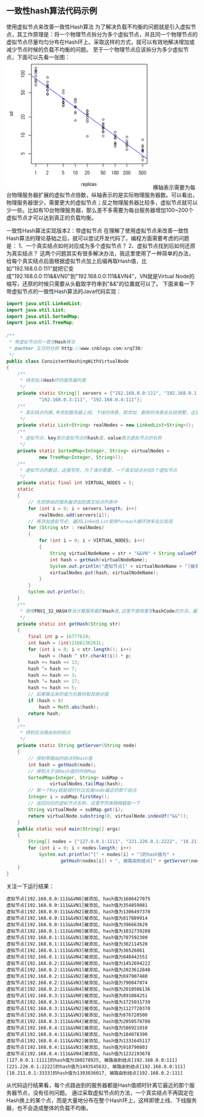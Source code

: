 ## 一致性hash算法代码示例

使用虚拟节点来改善一致性Hash算法 
为了解决负载不均衡的问题就是引入虚拟节点，其工作原理是：将一个物理节点拆分为多个虚拟节点，并且同一个物理节点的虚拟节点尽量均匀分布在Hash环上。采取这样的方式，就可以有效地解决增加或减少节点时候的负载不均衡的问题。 
至于一个物理节点应该拆分为多少虚拟节点，下面可以先看一张图： 
![img](image-201708151519/0.4609295146246619.png) 
横轴表示需要为每台物理服务器扩展的虚拟节点倍数，纵轴表示的是实际物理服务器数。可以看出，物理服务器很少，需要更大的虚拟节点；反之物理服务器比较多，虚拟节点就可以少一些。比如有10台物理服务器，那么差不多需要为每台服务器增加100~200个虚拟节点才可以达到真正的负载均衡。

一致性Hash算法实现版本2：带虚拟节点 
在理解了使用虚拟节点来改善一致性Hash算法的理论基础之后，就可以尝试开发代码了。编程方面需要考虑的问题是： 
1、一个真实结点如何对应成为多个虚拟节点？ 
2、虚拟节点找到后如何还原为真实结点？ 
这两个问题其实有很多解决办法，我这里使用了一种简单的办法，给每个真实结点后面根据虚拟节点加上后缀再取Hash值，比如"192.168.0.0:111"就把它变成"192.168.0.0:111&&VN0"到"192.168.0.0:111&&VN4"，VN就是Virtual Node的缩写，还原的时候只需要从头截取字符串到"&&"的位置就可以了。 
下面来看一下带虚拟节点的一致性Hash算法的Java代码实现：

```java
import java.util.LinkedList;
import java.util.List;
import java.util.SortedMap;
import java.util.TreeMap;

/**
 * 带虚拟节点的一致性Hash算法
 * @author 五月的仓颉 http://www.cnblogs.com/xrq730/
 */
public class ConsistentHashingWithVirtualNode
{
    /**
     * 待添加入Hash环的服务器列表
     */
    private static String[] servers = {"192.168.0.0:111", "192.168.0.1:111", "192.168.0.2:111",
            "192.168.0.3:111", "192.168.0.4:111"};
    /**
     * 真实结点列表,考虑到服务器上线、下线的场景，即添加、删除的场景会比较频繁，这里使用LinkedList会更好
     */
    private static List<String> realNodes = new LinkedList<String>();
    /**
     * 虚拟节点，key表示虚拟节点的hash值，value表示虚拟节点的名称
     */
    private static SortedMap<Integer, String> virtualNodes = 
            new TreeMap<Integer, String>();
    /**
     * 虚拟节点的数目，这里写死，为了演示需要，一个真实结点对应5个虚拟节点
     */
    private static final int VIRTUAL_NODES = 5;
    static
    {
        // 先把原始的服务器添加到真实结点列表中
        for (int i = 0; i < servers.length; i++)
            realNodes.add(servers[i]);
        // 再添加虚拟节点，遍历LinkedList使用foreach循环效率会比较高
        for (String str : realNodes)
        {
            for (int i = 0; i < VIRTUAL_NODES; i++)
            {
                String virtualNodeName = str + "&&VN" + String.valueOf(i);
                int hash = getHash(virtualNodeName);
                System.out.println("虚拟节点[" + virtualNodeName + "]被添加, hash值为" + hash);
                virtualNodes.put(hash, virtualNodeName);
            }
        }
        System.out.println();
    }
    /**
     * 使用FNV1_32_HASH算法计算服务器的Hash值,这里不使用重写hashCode的方法，最终效果没区别 
     */
    private static int getHash(String str)
    {
        final int p = 16777619;
        int hash = (int)2166136261L;
        for (int i = 0; i < str.length(); i++)
            hash = (hash ^ str.charAt(i)) * p;
        hash += hash << 13;
        hash ^= hash >> 7;
        hash += hash << 3;
        hash ^= hash >> 17;
        hash += hash << 5;
        // 如果算出来的值为负数则取其绝对值
        if (hash < 0)
            hash = Math.abs(hash);
        return hash;
    }
    /**
     * 得到应当路由到的结点
     */
    private static String getServer(String node)
    {
        // 得到带路由的结点的Hash值
        int hash = getHash(node);
        // 得到大于该Hash值的所有Map
        SortedMap<Integer, String> subMap = 
                virtualNodes.tailMap(hash);
        // 第一个Key就是顺时针过去离node最近的那个结点
        Integer i = subMap.firstKey();
        // 返回对应的虚拟节点名称，这里字符串稍微截取一下
        String virtualNode = subMap.get(i);
        return virtualNode.substring(0, virtualNode.indexOf("&&"));
    }
    public static void main(String[] args)
    {
        String[] nodes = {"127.0.0.1:1111", "221.226.0.1:2222", "10.211.0.1:3333"};
        for (int i = 0; i < nodes.length; i++)
            System.out.println("[" + nodes[i] + "]的hash值为" + 
                    getHash(nodes[i]) + ", 被路由到结点[" + getServer(nodes[i]) + "]");
    }
}
```

关注一下运行结果：

```
虚拟节点[192.168.0.0:111&&VN0]被添加, hash值为1686427075
虚拟节点[192.168.0.0:111&&VN1]被添加, hash值为354859081
虚拟节点[192.168.0.0:111&&VN2]被添加, hash值为1306497370
虚拟节点[192.168.0.0:111&&VN3]被添加, hash值为817889914
虚拟节点[192.168.0.0:111&&VN4]被添加, hash值为396663629
虚拟节点[192.168.0.1:111&&VN0]被添加, hash值为1032739288
虚拟节点[192.168.0.1:111&&VN1]被添加, hash值为707592309
虚拟节点[192.168.0.1:111&&VN2]被添加, hash值为302114528
虚拟节点[192.168.0.1:111&&VN3]被添加, hash值为36526861
虚拟节点[192.168.0.1:111&&VN4]被添加, hash值为848442551
虚拟节点[192.168.0.2:111&&VN0]被添加, hash值为1452694222
虚拟节点[192.168.0.2:111&&VN1]被添加, hash值为2023612840
虚拟节点[192.168.0.2:111&&VN2]被添加, hash值为697907480
虚拟节点[192.168.0.2:111&&VN3]被添加, hash值为790847074
虚拟节点[192.168.0.2:111&&VN4]被添加, hash值为2010506136
虚拟节点[192.168.0.3:111&&VN0]被添加, hash值为891084251
虚拟节点[192.168.0.3:111&&VN1]被添加, hash值为1725031739
虚拟节点[192.168.0.3:111&&VN2]被添加, hash值为1127720370
虚拟节点[192.168.0.3:111&&VN3]被添加, hash值为676720500
虚拟节点[192.168.0.3:111&&VN4]被添加, hash值为2050578780
虚拟节点[192.168.0.4:111&&VN0]被添加, hash值为586921010
虚拟节点[192.168.0.4:111&&VN1]被添加, hash值为184078390
虚拟节点[192.168.0.4:111&&VN2]被添加, hash值为1331645117
虚拟节点[192.168.0.4:111&&VN3]被添加, hash值为918790803
虚拟节点[192.168.0.4:111&&VN4]被添加, hash值为1232193678
[127.0.0.1:1111]的hash值为380278925, 被路由到结点[192.168.0.0:111]
[221.226.0.1:2222]的hash值为1493545632, 被路由到结点[192.168.0.0:111]
[10.211.0.1:3333]的hash值为1393836017, 被路由到结点[192.168.0.2:111]
```

从代码运行结果看，每个点路由到的服务器都是Hash值顺时针离它最近的那个服务器节点，没有任何问题。 
通过采取虚拟节点的方法，一个真实结点不再固定在Hash换上的某个点，而是大量地分布在整个Hash环上，这样即使上线、下线服务器，也不会造成整体的负载不均衡。
